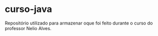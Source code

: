 # curso-java
Repositório utilizado para armazenar oque foi feito durante o curso do professor Nelio Alves.
